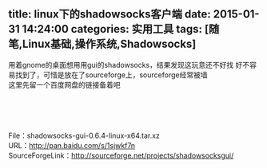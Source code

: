title: linux下的shadowsocks客户端
date: 2015-01-31 14:24:00
categories: 实用工具
tags: [随笔,Linux基础,操作系统,Shadowsocks]
---
用着gnome的桌面想用用gui的shadowsocks，结果发现这玩意还不好找
好不容易找到了，可惜是放在了sourceforge上，sourceforge经常被墙<br />
这里先留一个百度网盘的链接备着吧<br />
<br />
<img src="http://bangz.me/images/tp_old/2015/01/1331203695.png" alt="" /><br />
<!--more--><br />
<br />
<img src="http://bangz.me/images/tp_old/2015/01/235222880.png" alt="" /><br />
<br />
File：shadowsocks-gui-0.6.4-linux-x64.tar.xz <br />
URL：<a href="http://pan.baidu.com/s/1sjwkf7n" target="_blank">http://pan.baidu.com/s/1sjwkf7n </a><br />
SourceForgeLink：<a href="http://sourceforge.net/projects/shadowsocksgui/" target="_blank">http://sourceforge.net/projects/shadowsocksgui/<br />
<br />
</a>